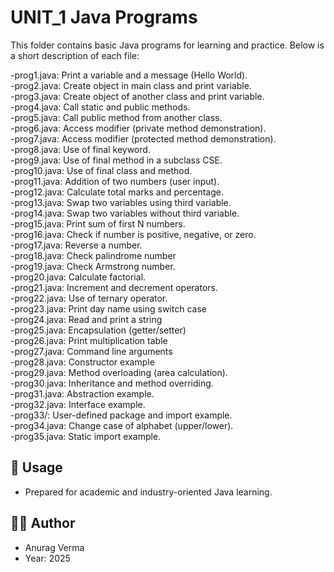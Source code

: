 # UNIT_1 Java Programs

This folder contains basic Java programs for learning and practice. Below is a short description of each file:

-prog1.java: Print a variable and a message (Hello World).<br>
-prog2.java: Create object in main class and print variable.<br>
-prog3.java: Create object of another class and print variable.<br>
-prog4.java: Call static and public methods.<br>
-prog5.java: Call public method from another class.<br>
-prog6.java: Access modifier (private method demonstration).<br>
-prog7.java: Access modifier (protected method demonstration).<br>
-prog8.java: Use of final keyword.<br>
-prog9.java: Use of final method in a subclass CSE.<br>
-prog10.java: Use of final class and method.<br>
-prog11.java: Addition of two numbers (user input).<br>
-prog12.java: Calculate total marks and percentage.<br>
-prog13.java: Swap two variables using third variable.<br>
-prog14.java: Swap two variables without third variable.<br>
-prog15.java: Print sum of first N numbers.<br>
-prog16.java: Check if number is positive, negative, or zero.<br>
-prog17.java: Reverse a number.<br>
-prog18.java: Check palindrome number<br>
-prog19.java: Check Armstrong number.<br>
-prog20.java: Calculate factorial.<br>
-prog21.java: Increment and decrement operators.<br>
-prog22.java: Use of ternary operator.<br>
-prog23.java: Print day name using switch case<br>
-prog24.java: Read and print a string<br>
-prog25.java: Encapsulation (getter/setter)<br>
-prog26.java: Print multiplication table<br>
-prog27.java: Command line arguments<br>
-prog28.java: Constructor example<br>
-prog29.java: Method overloading (area calculation).<br>
-prog30.java: Inheritance and method overriding.<br>
-prog31.java: Abstraction example.<br>
-prog32.java: Interface example.<br>
-prog33/: User-defined package and import example.<br>
-prog34.java: Change case of alphabet (upper/lower).<br>
-prog35.java: Static import example.<br>

## 📌 Usage
  - Prepared for academic and industry-oriented Java learning.

## 🧑‍💻 Author
  - Anurag Verma
  - Year: 2025
